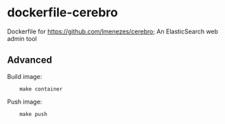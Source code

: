 # dockerfile-cerebro

Dockerfile for https://github.com/lmenezes/cerebro; An ElasticSearch web admin tool

## Advanced

Build image:

```
    make container
```

Push image:

```
    make push
```